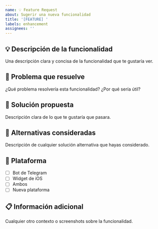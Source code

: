 ```yaml
---
name: 💡 Feature Request
about: Sugerir una nueva funcionalidad
title: '[FEATURE] '
labels: enhancement
assignees: ''
---
```


## 💡 Descripción de la funcionalidad
Una descripción clara y concisa de la funcionalidad que te gustaría ver.

## 🎯 Problema que resuelve
¿Qué problema resolvería esta funcionalidad? ¿Por qué sería útil?

## 💭 Solución propuesta
Descripción clara de lo que te gustaría que pasara.

## 🔄 Alternativas consideradas
Descripción de cualquier solución alternativa que hayas considerado.

## 📱 Plataforma
- [ ] Bot de Telegram
- [ ] Widget de iOS
- [ ] Ambos
- [ ] Nueva plataforma

## 📋 Información adicional
Cualquier otro contexto o screenshots sobre la funcionalidad.